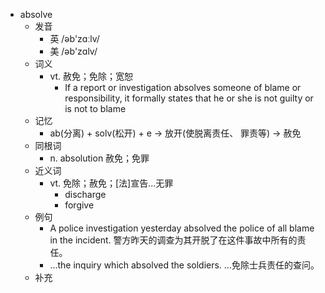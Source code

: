 - absolve
  - 发音
    - 英 /əb'zɑːlv/
    - 美 /əb'zɑlv/
  - 词义
    - vt. 赦免；免除；宽恕
      - If a report or investigation absolves someone of blame or responsibility, it formally states that he or she is not guilty or is not to blame
  - 记忆
    - ab(分离) + solv(松开) + e → 放开(使脱离责任、 罪责等) → 赦免
  - 同根词
    - n. absolution 赦免；免罪
  - 近义词
    - vt. 免除；赦免；[法]宣告…无罪
      - discharge
      - forgive
  - 例句
    - A police investigation yesterday absolved the police of all blame in the incident. 警方昨天的调查为其开脱了在这件事故中所有的责任。
    - ...the inquiry which absolved the soldiers. ...免除士兵责任的查问。
  - 补充